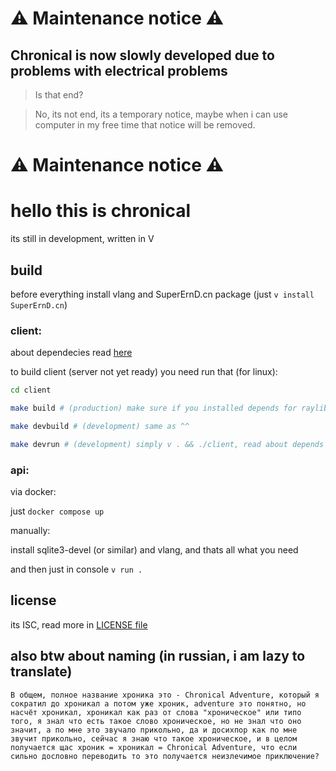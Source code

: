 # ⚠️ Maintenance notice ⚠️

## Chronical is now slowly developed due to problems with electrical problems

> Is that end?

> No, its not end, its a temporary notice, maybe when i can use computer in my free time that notice will be removed.

# ⚠️ Maintenance notice ⚠️

# hello this is chronical

its still in development, written in V

## build

before everything install vlang and SuperErnD.cn package (just `v install SuperErnD.cn`)

### client:

about dependecies read [here](https://github.com/raysan5/raylib/wiki/Working-on-GNU-Linux)

to build client (server not yet ready) you need run that (for linux):

```sh 
cd client

make build # (production) make sure if you installed depends for raylib, and v

make devbuild # (development) same as ^^

make devrun # (development) simply v . && ./client, read about depends ^^^
```

### api:

via docker:

just `docker compose up`

manually:

install sqlite3-devel (or similar) and vlang, and thats all what you need

and then just in console `v run .`

## license

its ISC, read more in [LICENSE file](./LICENSE)

## also btw about naming (in russian, i am lazy to translate)

```В общем, полное название хроника это - Chronical Adventure, который я сократил до хроникал а потом уже хроник, adventure это понятно, но насчёт хроникал, хроникал как раз от слова "хроническое" или типо того, я знал что есть такое слово хроническое, но не знал что оно значит, а по мне это звучало прикольно, да и досихпор как по мне звучит прикольно, сейчас я знаю что такое хроническое, и в целом получается щас хроник = хроникал = Chronical Adventure, что если сильно дословно переводить то это получается неизлечимое приключение?```